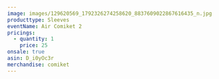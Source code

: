 ```yaml
---
image: images/129620569_1792326274258620_8837609022867616435_n.jpg
producttype: Sleeves
eventName: Air Comiket 2
pricings:
  - quantity: 1
    price: 25
onsale: true
asin: D_i0yOc3r
merchandise: comiket
---
```


